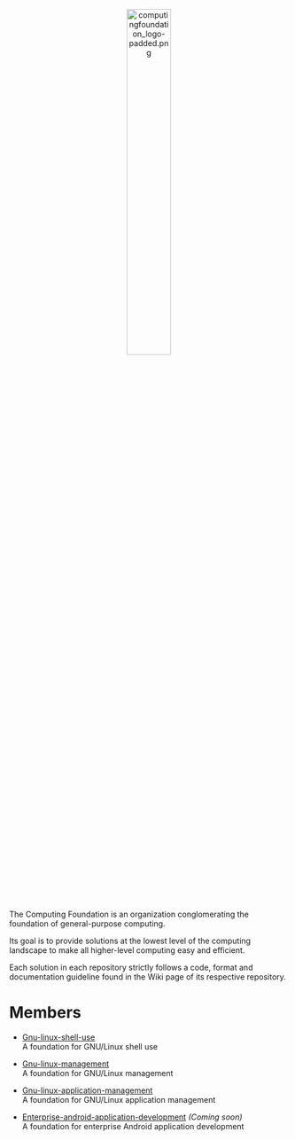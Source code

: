 
<div align='center'>
  <img src='https://raw.githubusercontent.com/computingfoundation/home/images/computingfoundation_logo-padded.png' width='40%' alt='computingfoundation_logo-padded.png'>
</div>
<br><br><br>

The Computing Foundation is an organization conglomerating the foundation of general-purpose computing.

Its goal is to provide solutions at the lowest level of the computing landscape to make all higher-level computing easy and efficient.

Each solution in each repository strictly follows a code, format and documentation guideline found in the Wiki page of its respective repository.

# Members

* [Gnu-linux-shell-use](https://github.com/computingfoundation/gnu-linux-shell-use)  
  A foundation for GNU/Linux shell use

* [Gnu-linux-management](https://github.com/computingfoundation/gnu-linux-management)  
  A foundation for GNU/Linux management

* [Gnu-linux-application-management](https://github.com/computingfoundation/gnu-linux-application-management)  
  A foundation for GNU/Linux application management

* [Enterprise-android-application-development](https://github.com/computingfoundation/enterprise-android-application-development) *(Coming soon)*  
  A foundation for enterprise Android application development

